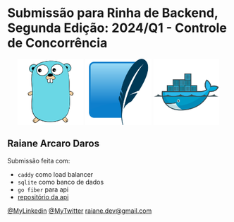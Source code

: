 # Submissão para Rinha de Backend, Segunda Edição: 2024/Q1 - Controle de Concorrência

<div align="center">
    <img align="center" height="150" width="150" src="https://raw.githubusercontent.com/devicons/devicon/master/icons/go/go-original.svg">
    <img align="center" height="150" width="150" src="https://raw.githubusercontent.com/devicons/devicon/master/icons/sqlite/sqlite-original.svg">
    <img align="center" height="150" width="150" src="https://raw.githubusercontent.com/devicons/devicon/master/icons/docker/docker-original.svg">
</div>



## Raiane Arcaro Daros
Submissão feita com:
- `caddy` como load balancer
- `sqlite` como banco de dados
- `go fiber` para api
- [repositório da api](https://github.com/Raiane-Dev/api-rinha-de-backend-2024-q1)

[@MyLinkedin](https://www.linkedin.com/in/raiane-dev/) 
[@MyTwitter](https://twitter.com/RaianeDev)
raiane.dev@gmail.com